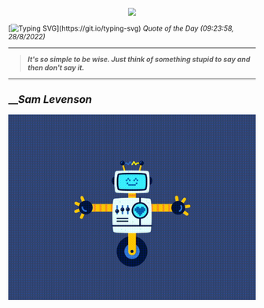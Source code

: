 <p align='center'><img src='https://komarev.com/ghpvc/?username=hungpurdie&label=Total+Vistors&color=brightgreen&style=plastic'></p> 

[![Typing SVG](https://readme-typing-svg.herokuapp.com?font=Press+Start+2P&color=C2F784&size=35&width=900&height=100&lines=Hello+World%2C+I'm+Hung+!)](https://git.io/typing-svg) 
 _Quote of the Day (09:23:58, 28/8/2022)_
___
>**_It's so simple to be wise. Just think of something stupid to say and then don't say it._**
___

## __**_Sam Levenson_**

![RobotDance](src/assets/images/robot-dancing-dribble.gif?style=center)
